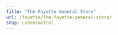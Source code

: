 ```yaml
---
title: "The Fayette General Store"
url: /fayette/the-fayette-general-store/
shop: Lebensmittel
---
```


